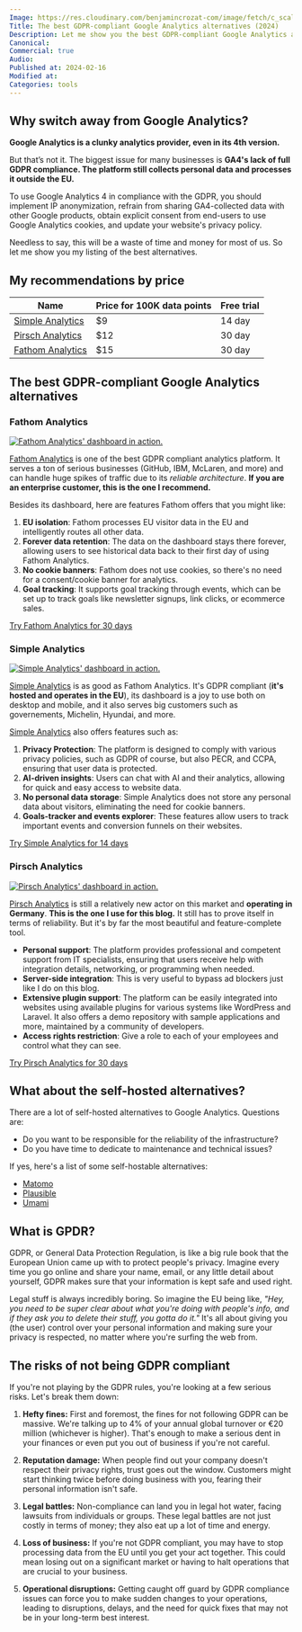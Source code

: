 ```yaml
---
Image: https://res.cloudinary.com/benjamincrozat-com/image/fetch/c_scale,f_webp,q_auto,w_1200/https://github.com/benjamincrozat/content/assets/3613731/64f5f3b3-5d7b-4b33-b582-18d9b39f2bfc
Title: The best GDPR-compliant Google Analytics alternatives (2024)
Description: Let me show you the best GDPR-compliant Google Analytics alternatives that respect user privacy and provide reliable analytics for your business.
Canonical:
Commercial: true
Audio:
Published at: 2024-02-16
Modified at:
Categories: tools
---
```


## Why switch away from Google Analytics?

**Google Analytics is a clunky analytics provider, even in its 4th version.**

But that’s not it. The biggest issue for many businesses is **GA4's lack of full GDPR compliance. The platform still collects personal data and processes it outside the EU.**

To use Google Analytics 4 in compliance with the GDPR, you should implement IP anonymization, refrain from sharing GA4-collected data with other Google products, obtain explicit consent from end-users to use Google Analytics cookies, and update your website's privacy policy.

Needless to say, this will be a waste of time and money for most of us. So let me show you my listing of the best alternatives.

## My recommendations by price

| Name | Price for 100K data points | Free trial |
| ------------------------------------------------ | --- | ------ |
| [Simple Analytics](/recommends/simple-analytics) | $9  | 14 day |
| [Pirsch Analytics](/recommends/pirsch-analytics) | $12 | 30 day |
| [Fathom Analytics](/recommends/fathom-analytics) | $15 | 30 day |

## The best GDPR-compliant Google Analytics alternatives

### Fathom Analytics

[![Fathom Analytics' dashboard in action.](https://res.cloudinary.com/benjamincrozat-com/image/fetch/c_scale,f_webp,q_auto,w_1200/https://github.com/benjamincrozat/content/assets/3613731/977cba88-70b8-47dd-bc22-e7d8139edda6)](/recommends/fathom-analytics)

[Fathom Analytics](/recommends/fathom-analytics) is one of the best GDPR compliant analytics platform. It serves a ton of serious businesses (GitHub, IBM, McLaren, and more) and can handle huge spikes of traffic due to its _reliable architecture_. **If you are an enterprise customer, this is the one I recommend.**

Besides its dashboard, here are features Fathom offers that you might like:
1. **EU isolation**: Fathom processes EU visitor data in the EU and intelligently routes all other data.
4. **Forever data retention**: The data on the dashboard stays there forever, allowing users to see historical data back to their first day of using Fathom Analytics.
5. **No cookie banners**: Fathom does not use cookies, so there's no need for a consent/cookie banner for analytics.
7. **Goal tracking**: It supports goal tracking through events, which can be set up to track goals like newsletter signups, link clicks, or ecommerce sales.

[Try Fathom Analytics for 30 days](/recommends/fathom-analytics)

### Simple Analytics

[![Simple Analytics' dashboard in action.](https://res.cloudinary.com/benjamincrozat-com/image/fetch/c_scale,f_webp,q_auto,w_1200/https://github.com/benjamincrozat/content/assets/3613731/234673ca-c7ca-4db8-820d-0977d560772b)](/recommends/simple-analytics)

[Simple Analytics](/recommends/simple-analytics) is as good as Fathom Analytics. It's GDPR compliant (**it's hosted and operates in the EU**), its dashboard is a joy to use both on desktop and mobile, and it also serves big customers such as governements, Michelin, Hyundai, and more.

[Simple Analytics](/recommends/simple-analytics) also offers features such as:
1. **Privacy Protection**: The platform is designed to comply with various privacy policies, such as GDPR of course, but also PECR, and CCPA, ensuring that user data is protected.
3. **AI-driven insights**: Users can chat with AI and their analytics, allowing for quick and easy access to website data.
4. **No personal data storage**: Simple Analytics does not store any personal data about visitors, eliminating the need for cookie banners.
5. **Goals-tracker and events explorer**: These features allow users to track important events and conversion funnels on their websites.

[Try Simple Analytics for 14 days](/recommends/simple-analytics)

### Pirsch Analytics

[![Pirsch Analytics' dashboard in action.](https://res.cloudinary.com/benjamincrozat-com/image/fetch/c_scale,f_webp,q_auto,w_1200/https://github.com/benjamincrozat/content/assets/3613731/a6fe0fe7-d448-4135-9288-a538f58b3f0d)](/recommends/pirsch-analytics)

[Pirsch Analytics](/recommends/pirsch-analytics) is still a relatively new actor on this market and **operating in Germany**. **This is the one I use for this blog.** It still has to prove itself in terms of reliability. But it's by far the most beautiful and feature-complete tool.

- **Personal support**: The platform provides professional and competent support from IT specialists, ensuring that users receive help with integration details, networking, or programming when needed.
- **Server-side integration**: This is very useful to bypass ad blockers just like I do on this blog.
- **Extensive plugin support**: The platform can be easily integrated into websites using available plugins for various systems like WordPress and Laravel. It also offers a demo repository with sample applications and more, maintained by a community of developers.
- **Access rights restriction**: Give a role to each of your employees and control what they can see.

[Try Pirsch Analytics for 30 days](/recommends/pirsch-analytics)

## What about the self-hosted alternatives?

There are a lot of self-hosted alternatives to Google Analytics. Questions are:
- Do you want to be responsible for the reliability of the infrastructure?
- Do you have time to dedicate to maintenance and technical issues?

If yes, here's a list of some self-hostable alternatives:
- [Matomo](https://matomo.org/what-is-on-premise/)
- [Plausible](https://plausible.io/self-hosted-web-analytics)
- [Umami](https://github.com/umami-software/umami)

## What is GPDR?

GDPR, or General Data Protection Regulation, is like a big rule book that the European Union came up with to protect people's privacy. Imagine every time you go online and share your name, email, or any little detail about yourself, GDPR makes sure that your information is kept safe and used right.

Legal stuff is always incredibly boring. So imagine the EU being like, *"Hey, you need to be super clear about what you're doing with people's info, and if they ask you to delete their stuff, you gotta do it."* It's all about giving you (the user) control over your personal information and making sure your privacy is respected, no matter where you're surfing the web from.

## The risks of not being GDPR compliant

If you're not playing by the GDPR rules, you're looking at a few serious risks. Let's break them down:

1. **Hefty fines:** First and foremost, the fines for not following GDPR can be massive. We're talking up to 4% of your annual global turnover or €20 million (whichever is higher). That's enough to make a serious dent in your finances or even put you out of business if you're not careful.

2. **Reputation damage:** When people find out your company doesn't respect their privacy rights, trust goes out the window. Customers might start thinking twice before doing business with you, fearing their personal information isn't safe.

3. **Legal battles:** Non-compliance can land you in legal hot water, facing lawsuits from individuals or groups. These legal battles are not just costly in terms of money; they also eat up a lot of time and energy.

4. **Loss of business:** If you're not GDPR compliant, you may have to stop processing data from the EU until you get your act together. This could mean losing out on a significant market or having to halt operations that are crucial to your business.

5. **Operational disruptions:** Getting caught off guard by GDPR compliance issues can force you to make sudden changes to your operations, leading to disruptions, delays, and the need for quick fixes that may not be in your long-term best interest.
